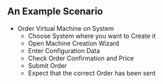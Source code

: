 ## An Example Scenario

* Order Virtual Machine on System
    * Choose System where you want to Create it
    * Open Machine Creation Wizard
    * Enter Configuration Data
    * Check Order Confirmation and Price
    * Submit Order
    * Expect that the correct Order has been sent

